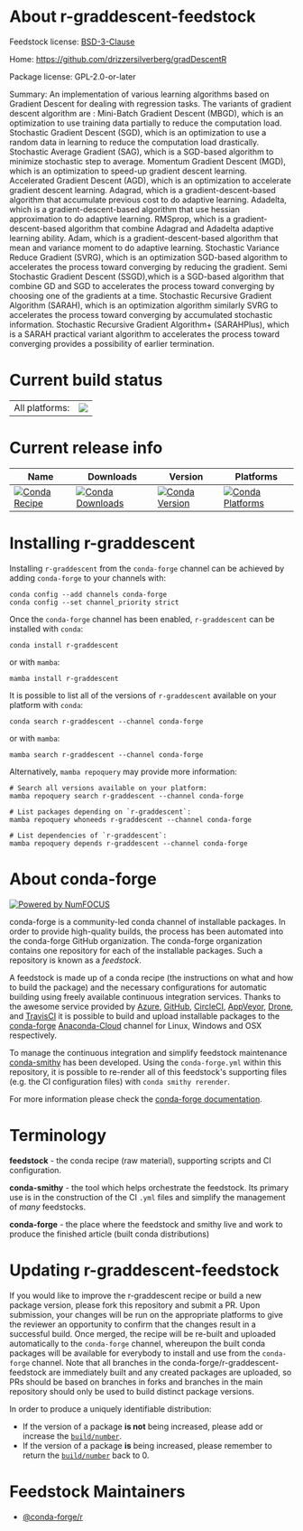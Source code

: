 About r-graddescent-feedstock
=============================

Feedstock license: [BSD-3-Clause](https://github.com/conda-forge/r-graddescent-feedstock/blob/main/LICENSE.txt)

Home: https://github.com/drizzersilverberg/gradDescentR

Package license: GPL-2.0-or-later

Summary: An implementation of various learning algorithms based on Gradient Descent for dealing with regression tasks. The variants of gradient descent algorithm are : Mini-Batch Gradient Descent (MBGD), which is an optimization to use training data partially to reduce the computation load. Stochastic Gradient Descent (SGD), which is an optimization to use a random data in learning to reduce the computation load drastically. Stochastic Average Gradient (SAG), which is a SGD-based algorithm to minimize stochastic step to average. Momentum Gradient Descent (MGD), which is an optimization to speed-up gradient descent learning. Accelerated Gradient Descent (AGD), which is an optimization to accelerate gradient descent learning. Adagrad, which is a gradient-descent-based algorithm that accumulate previous cost to do adaptive learning. Adadelta, which is a gradient-descent-based algorithm that use hessian approximation to do adaptive learning. RMSprop, which is a gradient-descent-based algorithm that combine Adagrad and Adadelta adaptive learning ability. Adam, which is a gradient-descent-based algorithm that mean and variance moment to do adaptive learning. Stochastic Variance Reduce Gradient (SVRG), which is an optimization SGD-based algorithm to accelerates the process toward converging by reducing the gradient. Semi Stochastic Gradient Descent (SSGD),which is a SGD-based algorithm that combine GD and SGD to accelerates the process toward converging by choosing one of the gradients at a time. Stochastic Recursive Gradient Algorithm (SARAH), which is an optimization algorithm similarly SVRG to accelerates the process toward converging by accumulated stochastic information. Stochastic Recursive Gradient Algorithm+ (SARAHPlus), which is a SARAH practical variant algorithm to accelerates the process toward converging provides a possibility of earlier termination.

Current build status
====================


<table><tr><td>All platforms:</td>
    <td>
      <a href="https://dev.azure.com/conda-forge/feedstock-builds/_build/latest?definitionId=14434&branchName=main">
        <img src="https://dev.azure.com/conda-forge/feedstock-builds/_apis/build/status/r-graddescent-feedstock?branchName=main">
      </a>
    </td>
  </tr>
</table>

Current release info
====================

| Name | Downloads | Version | Platforms |
| --- | --- | --- | --- |
| [![Conda Recipe](https://img.shields.io/badge/recipe-r--graddescent-green.svg)](https://anaconda.org/conda-forge/r-graddescent) | [![Conda Downloads](https://img.shields.io/conda/dn/conda-forge/r-graddescent.svg)](https://anaconda.org/conda-forge/r-graddescent) | [![Conda Version](https://img.shields.io/conda/vn/conda-forge/r-graddescent.svg)](https://anaconda.org/conda-forge/r-graddescent) | [![Conda Platforms](https://img.shields.io/conda/pn/conda-forge/r-graddescent.svg)](https://anaconda.org/conda-forge/r-graddescent) |

Installing r-graddescent
========================

Installing `r-graddescent` from the `conda-forge` channel can be achieved by adding `conda-forge` to your channels with:

```
conda config --add channels conda-forge
conda config --set channel_priority strict
```

Once the `conda-forge` channel has been enabled, `r-graddescent` can be installed with `conda`:

```
conda install r-graddescent
```

or with `mamba`:

```
mamba install r-graddescent
```

It is possible to list all of the versions of `r-graddescent` available on your platform with `conda`:

```
conda search r-graddescent --channel conda-forge
```

or with `mamba`:

```
mamba search r-graddescent --channel conda-forge
```

Alternatively, `mamba repoquery` may provide more information:

```
# Search all versions available on your platform:
mamba repoquery search r-graddescent --channel conda-forge

# List packages depending on `r-graddescent`:
mamba repoquery whoneeds r-graddescent --channel conda-forge

# List dependencies of `r-graddescent`:
mamba repoquery depends r-graddescent --channel conda-forge
```


About conda-forge
=================

[![Powered by
NumFOCUS](https://img.shields.io/badge/powered%20by-NumFOCUS-orange.svg?style=flat&colorA=E1523D&colorB=007D8A)](https://numfocus.org)

conda-forge is a community-led conda channel of installable packages.
In order to provide high-quality builds, the process has been automated into the
conda-forge GitHub organization. The conda-forge organization contains one repository
for each of the installable packages. Such a repository is known as a *feedstock*.

A feedstock is made up of a conda recipe (the instructions on what and how to build
the package) and the necessary configurations for automatic building using freely
available continuous integration services. Thanks to the awesome service provided by
[Azure](https://azure.microsoft.com/en-us/services/devops/), [GitHub](https://github.com/),
[CircleCI](https://circleci.com/), [AppVeyor](https://www.appveyor.com/),
[Drone](https://cloud.drone.io/welcome), and [TravisCI](https://travis-ci.com/)
it is possible to build and upload installable packages to the
[conda-forge](https://anaconda.org/conda-forge) [Anaconda-Cloud](https://anaconda.org/)
channel for Linux, Windows and OSX respectively.

To manage the continuous integration and simplify feedstock maintenance
[conda-smithy](https://github.com/conda-forge/conda-smithy) has been developed.
Using the ``conda-forge.yml`` within this repository, it is possible to re-render all of
this feedstock's supporting files (e.g. the CI configuration files) with ``conda smithy rerender``.

For more information please check the [conda-forge documentation](https://conda-forge.org/docs/).

Terminology
===========

**feedstock** - the conda recipe (raw material), supporting scripts and CI configuration.

**conda-smithy** - the tool which helps orchestrate the feedstock.
                   Its primary use is in the construction of the CI ``.yml`` files
                   and simplify the management of *many* feedstocks.

**conda-forge** - the place where the feedstock and smithy live and work to
                  produce the finished article (built conda distributions)


Updating r-graddescent-feedstock
================================

If you would like to improve the r-graddescent recipe or build a new
package version, please fork this repository and submit a PR. Upon submission,
your changes will be run on the appropriate platforms to give the reviewer an
opportunity to confirm that the changes result in a successful build. Once
merged, the recipe will be re-built and uploaded automatically to the
`conda-forge` channel, whereupon the built conda packages will be available for
everybody to install and use from the `conda-forge` channel.
Note that all branches in the conda-forge/r-graddescent-feedstock are
immediately built and any created packages are uploaded, so PRs should be based
on branches in forks and branches in the main repository should only be used to
build distinct package versions.

In order to produce a uniquely identifiable distribution:
 * If the version of a package **is not** being increased, please add or increase
   the [``build/number``](https://docs.conda.io/projects/conda-build/en/latest/resources/define-metadata.html#build-number-and-string).
 * If the version of a package **is** being increased, please remember to return
   the [``build/number``](https://docs.conda.io/projects/conda-build/en/latest/resources/define-metadata.html#build-number-and-string)
   back to 0.

Feedstock Maintainers
=====================

* [@conda-forge/r](https://github.com/conda-forge/r/)

